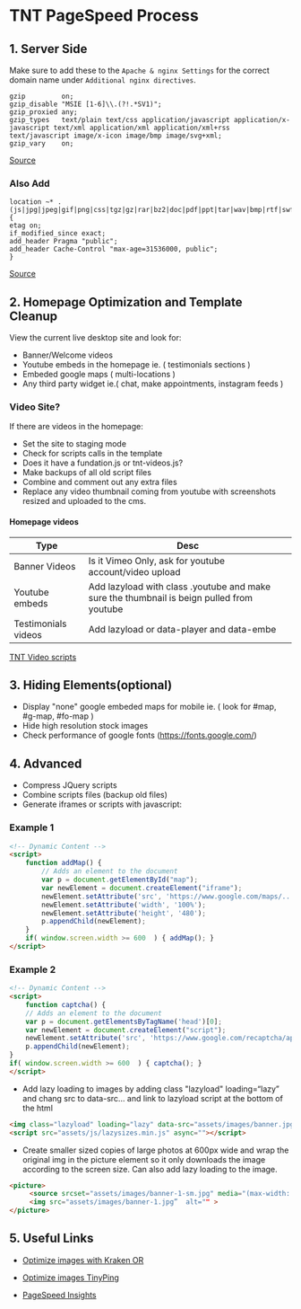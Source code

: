 # TNT PageSpeed Process

## 1. Server Side
Make sure to add these to the `Apache & nginx Settings` for the correct domain name under `Additional nginx directives`.

```
gzip         on;
gzip_disable "MSIE [1-6]\\.(?!.*SV1)";
gzip_proxied any;
gzip_types   text/plain text/css application/javascript application/x-javascript text/xml application/xml application/xml+rss text/javascript image/x-icon image/bmp image/svg+xml;
gzip_vary    on;
```
[Source](https://support.plesk.com/hc/en-us/articles/213380049-How-to-enable-gzip-compression-for-nginx-on-Plesk-server)

### Also Add

```
location ~* .(js|jpg|jpeg|gif|png|css|tgz|gz|rar|bz2|doc|pdf|ppt|tar|wav|bmp|rtf|swf|ico|flv|txt|woff|woff2|svg)$ {
etag on;
if_modified_since exact;
add_header Pragma "public";
add_header Cache-Control "max-age=31536000, public";
}
```
[Source](https://support.plesk.com/hc/en-us/articles/115001374153-How-to-enable-leverage-browser-caching-for-nginx-)

## 2. Homepage Optimization and Template Cleanup
View the current live desktop site and look for:
- Banner/Welcome videos
- Youtube embeds in the homepage ie. ( testimonials sections )
- Embeded google maps ( multi-locations ) 
- Any third party widget ie.( chat, make appointments, instagram feeds )

### Video Site?
If there are videos in the homepage:
- Set the site to staging mode
- Check for scripts calls in the template
- Does it have a fundation.js or tnt-videos.js?
- Make backups of all old script files
- Combine and comment out any extra files
- Replace any video thumbnail coming from youtube with screenshots resized and uploaded to the cms.

#### Homepage videos
Type | Desc 
-----|-----
Banner Videos|Is it Vimeo Only, ask for youtube account/video upload
Youtube embeds|Add lazyload with class .youtube and make sure the thumbnail is beign pulled from youtube
Testimonials videos|Add lazyload or data-player and data-embe

[TNT Video scripts](https://github.com/TNT-Dental/tntvideos)

## 3. Hiding Elements(optional)

- Display "none" google embeded maps for mobile ie. ( look for #map, #g-map, #fo-map )
- Hide high resolution stock images
- Check performance of google fonts (https://fonts.google.com/)

## 4. Advanced

- Compress JQuery scripts
- Combine scripts files (backup old files)
- Generate iframes or scripts with javascript:
### Example 1
```html
<!-- Dynamic Content -->
<script>
	function addMap() {
	    // Adds an element to the document
	    var p = document.getElementById("map");
	    var newElement = document.createElement("iframe");
	    newElement.setAttribute('src', 'https://www.google.com/maps/...');
	    newElement.setAttribute('width', '100%');
	    newElement.setAttribute('height', '480');
	    p.appendChild(newElement);
	}
	if( window.screen.width >= 600  ) {	addMap(); }
</script>	
```
### Example 2
```html
<!-- Dynamic Content -->
<script>
    function captcha() {
    // Adds an element to the document
    var p = document.getElementsByTagName('head')[0];
    var newElement = document.createElement("script");
    newElement.setAttribute('src', 'https://www.google.com/recaptcha/api.js');
    p.appendChild(newElement);
}
if( window.screen.width >= 600  ) {	captcha(); }
</script>	
```
- Add lazy loading to images by adding class "lazyload" loading=“lazy” and chang src to data-src…  and link to lazyload script at the bottom of the html
```html
<img class="lazyload" loading="lazy" data-src="assets/images/banner.jpg">
<script src="assets/js/lazysizes.min.js" async=""></script>
``` 

- Create smaller sized copies of large photos at 600px wide and wrap the original img in the picture element so it only downloads the image according to the screen size. Can also add lazy loading to the image.
```html
<picture>
     <source srcset="assets/images/banner-1-sm.jpg" media="(max-width: 600px)"> 
     <img src="assets/images/banner-1.jpg”  alt="" >
</picture>
```

## 5. Useful Links
- [Optimize images with Kraken OR ](https://kraken.io/web-interface)
- [Optimize images TinyPing](https://tinypng.com/)

- [PageSpeed Insights](https://developers.google.com/speed/pagespeed/insights/)
